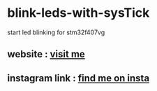 # blink-leds-with-sysTick
start led blinking for stm32f407vg  
## website : [visit me](https://bagherian1999.ir/)   
## instagram link : [find me on insta](https://www.instagram.com/m_bgh78)
